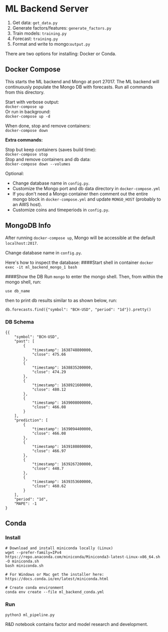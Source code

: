 # ML Backend Server


1. Get data: `get_data.py`
2. Generate factors/features: `generate_factors.py`
3. Train models: `training.py`
4. Forecast: `training.py`
5. Format and write to mongo:`output.py`

There are two options for installing: Docker or Conda.

## Docker Compose
This starts the ML backend and Mongo at port 27017. The ML backend will continuously populate the Mongo DB with forecasts. Run all commands from this directory.

Start with verbose output:  
`docker-compose up`  
Or run in background:  
`docker-compose up -d`  

When done, stop and remove containers:   
`docker-compose down`

**Extra commands:**

Stop but keep containers (saves build time):  
`docker-compose stop`  
Stop and remove containers and db data:  
`docker-compose down --volumes` 

Optional:  
- Change database name in `config.py`.
- Customize the Mongo port and db data directory in `docker-compose.yml`
- If you don't need a Mongo container then comment out the entire mongo block in `docker-compose.yml` and update `MONGO_HOST` (probably to an AWS host).
- Customize coins and timeperiods in `config.py`.

## MongoDB Info

After running `docker-compose up`, Mongo will be accessible at the default `localhost:2017`.

Change database name in `config.py`.

Here's how to inspect the database:
####Start shell in container
`docker exec -it ml_backend_mongo_1 bash`  

####Show the DB
Run `mongo` to enter the mongo shell. Then, from within the mongo shell, run:

`use db_name`

then to print db results similar to as shown below, run:

`db.forecasts.find({"symbol": "BCH-USD", "period": "1d"}).pretty()`

### DB Schema
```
{{
    "symbol": "BCH-USD",
    "past": [
        {
            "timestamp": 1638748800000,
            "close": 475.66
        },
        {
            "timestamp": 1638835200000,
            "close": 474.29
        },
        {
            "timestamp": 1638921600000,
            "close": 480.12
        },
        {
            "timestamp": 1639008000000,
            "close": 466.08
        }
    ],
    "prediction": [
        {
            "timestamp": 1639094400000,
            "close": 466.08
        },
        {
            "timestamp": 1639180800000,
            "close": 466.97
        },
        {
            "timestamp": 1639267200000,
            "close": 448.7
        },
        {
            "timestamp": 1639353600000,
            "close": 460.62
        }
    ],
    "period": "1d",
    "MAPE": -1
}
```



## Conda

### Install 
```
# Download and install miniconda locally (Linux)
wget --prefer-family=IPv4 https://repo.anaconda.com/miniconda/Miniconda3-latest-Linux-x86_64.sh -O miniconda.sh
bash miniconda.sh

# For Windows or Mac get the installer here: https://docs.conda.io/en/latest/miniconda.html

# Create conda environment
conda env create --file ml_backend_conda.yml
```

### Run
`python3 ml_pipeline.py`

R&D notebook contains factor and model research and development. 
